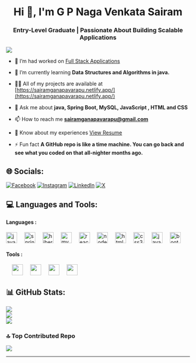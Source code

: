 <h1 align="center">Hi 👋, I'm G P Naga Venkata Sairam</h1>
<h3 align="center">Entry-Level Graduate | Passionate About Building Scalable Applications </h3>

[![](https://visitcount.itsvg.in/api?id=sairam9542&icon=5&color=0)](https://visitcount.itsvg.in)


- 🔭 I’m had worked on [Full Stack Applications](https://github.com/Sairam9542?tab=repositories)

- 🌱 I’m currently learning **Data Structures and Algorithms in java.**

- 👨‍💻 All of my projects are available at [https://sairamganapavarapu.netlify.app/](https://sairamganapavarapu.netlify.app/)

- 💬 Ask me about **java, Spring Boot, MySQL, JavaScript , HTML and CSS**

- 📫 How to reach me **sairamganapavarapu@gmail.com**

- 📄 Know about my experiences [       View Resume](https://drive.google.com/file/d/1kaG4q9WJ8TxqTNaeexv4-uy7BOY91Uu_/view?usp=drivesdk)

- ⚡ Fun fact **A GitHub repo is like a time machine. You can go back and see what you coded on that all-nighter months ago.**

## 🌐 Socials:
[![Facebook](https://img.shields.io/badge/Facebook-%231877F2.svg?logo=Facebook&logoColor=white)](https://facebook.com/sairam.ganapavarapu) [![Instagram](https://img.shields.io/badge/Instagram-%23E4405F.svg?logo=Instagram&logoColor=white)](https://instagram.com/__.sai.ram.__) [![LinkedIn](https://img.shields.io/badge/LinkedIn-%230077B5.svg?logo=linkedin&logoColor=white)](https://linkedin.com/in/sairamganapavarapu96) [![X](https://img.shields.io/badge/X-black.svg?logo=X&logoColor=white)](https://x.com/SairamGanapava3) 


<h2 align="left">💻 Languages and Tools:</h2>
<h4 align="centre">Languages :</h4>
<div align="left">
  <img src="https://cdn.jsdelivr.net/gh/devicons/devicon/icons/java/java-original.svg" height="30" alt="java logo"  />
  <img width="12" />
  <img src="https://cdn.jsdelivr.net/gh/devicons/devicon/icons/spring/spring-original.svg" height="30" alt="spring logo"  />
  <img width="12" />
  <img src="https://cdn.jsdelivr.net/gh/devicons/devicon/icons/hibernate/hibernate-original.svg" height="30" alt="hibernate logo"  />
  <img width="12" />
  <img src="https://cdn.jsdelivr.net/gh/devicons/devicon/icons/mysql/mysql-original.svg" height="30" alt="mysql logo"  />
  <img width="12" />
  <img src="https://cdn.jsdelivr.net/gh/devicons/devicon/icons/react/react-original.svg" height="30" alt="react logo"  />
  <img width="12" />
  <img src="https://cdn.jsdelivr.net/gh/devicons/devicon/icons/nodejs/nodejs-original.svg" height="30" alt="nodejs logo"  />
  <img width="12" />
  <img src="https://cdn.jsdelivr.net/gh/devicons/devicon/icons/html5/html5-original.svg" height="30" alt="html5 logo"  />
  <img width="12" />
  <img src="https://cdn.jsdelivr.net/gh/devicons/devicon/icons/css3/css3-original.svg" height="30" alt="css3 logo"  />
  <img width="12" />
  <img src="https://cdn.jsdelivr.net/gh/devicons/devicon/icons/javascript/javascript-original.svg" height="30" alt="javascript logo"  />
  <img width="12" />
  <img src="https://cdn.jsdelivr.net/gh/devicons/devicon/icons/bootstrap/bootstrap-original.svg" height="30" alt="bootstrap logo"  />
</div>
<div align="left" >
  <h4 align="centre">Tools :</h4>
  <img width="12" />
  <img src="https://cdn.jsdelivr.net/gh/devicons/devicon@latest/icons/eclipse/eclipse-original.svg" height="30"/>
  <img width="12" />
  <img src="https://cdn.jsdelivr.net/gh/devicons/devicon@latest/icons/vscode/vscode-original.svg" height="30"/>
  <img width="12" />
  <img src="https://cdn.jsdelivr.net/gh/devicons/devicon@latest/icons/git/git-original.svg" height="30"/>
  <img width="12" />
  <img src="https://cdn.jsdelivr.net/gh/devicons/devicon@latest/icons/netlify/netlify-original-wordmark.svg" height="30" />
</div>

## 📊 GitHub Stats:
![](https://github-readme-stats.vercel.app/api?username=sairam9542&theme=holi&hide_border=false&include_all_commits=false&count_private=true)<br/>
![](https://github-readme-streak-stats.herokuapp.com/?user=sairam9542&theme=holi&hide_border=false)<br/>
![](https://github-readme-stats.vercel.app/api/top-langs/?username=sairam9542&theme=holi&hide_border=false&include_all_commits=false&count_private=true&layout=compact)

### 🔝 Top Contributed Repo
![](https://github-contributor-stats.vercel.app/api?username=sairam9542&limit=5&theme=holi&combine_all_yearly_contributions=true)

---


